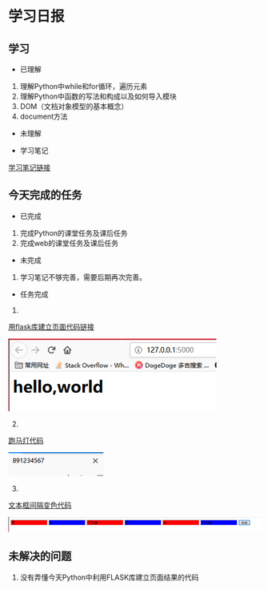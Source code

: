 # 学习日报

## 学习

* 已理解
1. 理解Python中while和for循环，遍历元素
2. 理解Python中函数的写法和构成以及如何导入模块
3. DOM（文档对象模型的基本概念）
4. document方法




* 未理解


* 学习笔记

[学习笔记链接](https://github.com/zhaixiujie/summer-training-/blob/master/0730/0730%E5%AD%A6%E4%B9%A0%E7%AC%94%E8%AE%B0.md)


## 今天完成的任务

* 已完成
1. 完成Python的课堂任务及课后任务
2. 完成web的课堂任务及课后任务



* 未完成

1. 学习笔记不够完善，需要后期再次完善。

* 任务完成
1. 
[用flask库建立页面代码链接](https://github.com/zhaixiujie/summer-training-/blob/master/0730/%E4%BD%BF%E7%94%A8flask%E5%BA%93%E5%BB%BA%E7%AB%8B%E7%BD%91%E9%A1%B5.py)

![用flask库建立页面结果图](https://github.com/zhaixiujie/summer-training-/blob/master/0730/%E4%BD%BF%E7%94%A8flask%E5%BA%93%E5%BB%BA%E7%AB%8B%E7%BD%91%E9%A1%B5.PNG)
 
2.
[跑马灯代码](https://github.com/zhaixiujie/summer-training-/blob/master/0730/%E8%B7%91%E9%A9%AC%E7%81%AF.html)

![跑马灯结果图](https://github.com/zhaixiujie/summer-training-/blob/master/0730/%E8%B7%91%E9%A9%AC%E7%81%AF%E5%B7%A6%E8%BD%AC.PNG)

3.
[文本框间隔变色代码](https://github.com/zhaixiujie/summer-training-/blob/master/0730/%E6%96%87%E6%9C%AC%E6%A1%86%E9%97%B4%E9%9A%94%E5%8F%98%E8%89%B2.html)

![文本框间隔变色结果图](https://github.com/zhaixiujie/summer-training-/blob/master/0730/%E6%96%87%E6%9C%AC%E6%A1%86%E9%97%B4%E9%9A%94%E5%9B%BE.PNG)

## 未解决的问题
1. 没有弄懂今天Python中利用FLASK库建立页面结果的代码
